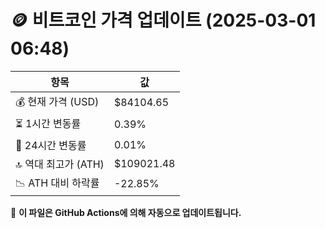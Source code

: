 # 🪙 비트코인 가격 업데이트 (2025-03-01 06:48)

| 항목                | 값 |
|--------------------|----------------|
| 💰 현재 가격 (USD) | $84104.65 |
| ⏳ 1시간 변동률    | 0.39% |
| 📆 24시간 변동률   | 0.01% |
| 🔝 역대 최고가 (ATH) | $109021.48 |
| 📉 ATH 대비 하락률 | -22.85% |

🔄 **이 파일은 GitHub Actions에 의해 자동으로 업데이트됩니다.**
